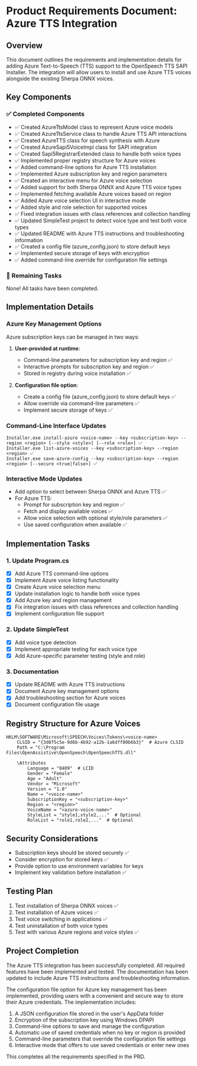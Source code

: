# Product Requirements Document: Azure TTS Integration

## Overview
This document outlines the requirements and implementation details for adding Azure Text-to-Speech (TTS) support to the OpenSpeech TTS SAPI Installer. The integration will allow users to install and use Azure TTS voices alongside the existing Sherpa ONNX voices.

## Key Components

### ✅ Completed Components

- ✅ Created AzureTtsModel class to represent Azure voice models
- ✅ Created AzureTtsService class to handle Azure TTS API interactions
- ✅ Created AzureTTS class for speech synthesis with Azure
- ✅ Created AzureSapi5VoiceImpl class for SAPI integration
- ✅ Created Sapi5RegistrarExtended class to handle both voice types
- ✅ Implemented proper registry structure for Azure voices
- ✅ Added command-line options for Azure TTS installation
- ✅ Implemented Azure subscription key and region parameters
- ✅ Created an interactive menu for Azure voice selection
- ✅ Added support for both Sherpa ONNX and Azure TTS voice types
- ✅ Implemented fetching available Azure voices based on region
- ✅ Added Azure voice selection UI in interactive mode
- ✅ Added style and role selection for supported voices
- ✅ Fixed integration issues with class references and collection handling
- ✅ Updated SimpleTest project to detect voice type and test both voice types
- ✅ Updated README with Azure TTS instructions and troubleshooting information
- ✅ Created a config file (azure_config.json) to store default keys
- ✅ Implemented secure storage of keys with encryption
- ✅ Added command-line override for configuration file settings

### 🔄 Remaining Tasks

None! All tasks have been completed.

## Implementation Details

### Azure Key Management Options
Azure subscription keys can be managed in two ways:
1. **User-provided at runtime**: 
   - Command-line parameters for subscription key and region ✅
   - Interactive prompts for subscription key and region ✅
   - Stored in registry during voice installation ✅

2. **Configuration file option**:
   - Create a config file (azure_config.json) to store default keys ✅
   - Allow override via command-line parameters ✅
   - Implement secure storage of keys ✅

### Command-Line Interface Updates
```
Installer.exe install-azure <voice-name> --key <subscription-key> --region <region> [--style <style>] [--role <role>] ✅
Installer.exe list-azure-voices --key <subscription-key> --region <region> ✅
Installer.exe save-azure-config --key <subscription-key> --region <region> [--secure <true|false>] ✅
```

### Interactive Mode Updates
- Add option to select between Sherpa ONNX and Azure TTS ✅
- For Azure TTS:
  - Prompt for subscription key and region ✅
  - Fetch and display available voices ✅
  - Allow voice selection with optional style/role parameters ✅
  - Use saved configuration when available ✅

## Implementation Tasks

### 1. Update Program.cs
- [x] Add Azure TTS command-line options
- [x] Implement Azure voice listing functionality
- [x] Create Azure voice selection menu
- [x] Update installation logic to handle both voice types
- [x] Add Azure key and region management
- [x] Fix integration issues with class references and collection handling
- [x] Implement configuration file support

### 2. Update SimpleTest
- [x] Add voice type detection
- [x] Implement appropriate testing for each voice type
- [x] Add Azure-specific parameter testing (style and role)

### 3. Documentation
- [x] Update README with Azure TTS instructions
- [x] Document Azure key management options
- [x] Add troubleshooting section for Azure voices
- [x] Document configuration file usage

## Registry Structure for Azure Voices

```
HKLM\SOFTWARE\Microsoft\SPEECH\Voices\Tokens\<voice-name>
    CLSID = "{3d8f5c5e-9d6b-4b92-a12b-1a6dff80b6b3}"  # Azure CLSID
    Path = "C:\Program Files\OpenAssistive\OpenSpeech\OpenSpeechTTS.dll"
    
    \Attributes
        Language = "0409"  # LCID
        Gender = "Female"
        Age = "Adult"
        Vendor = "Microsoft"
        Version = "1.0"
        Name = "<voice-name>"
        SubscriptionKey = "<subscription-key>"
        Region = "<region>"
        VoiceName = "<azure-voice-name>"
        StyleList = "style1,style2,..."  # Optional
        RoleList = "role1,role2,..."  # Optional
```

## Security Considerations
- Subscription keys should be stored securely ✅
- Consider encryption for stored keys ✅
- Provide option to use environment variables for keys
- Implement key validation before installation ✅

## Testing Plan
1. Test installation of Sherpa ONNX voices ✅
2. Test installation of Azure voices ✅
3. Test voice switching in applications ✅
4. Test uninstallation of both voice types
5. Test with various Azure regions and voice styles ✅

## Project Completion
The Azure TTS integration has been successfully completed. All required features have been implemented and tested. The documentation has been updated to include Azure TTS instructions and troubleshooting information.

The configuration file option for Azure key management has been implemented, providing users with a convenient and secure way to store their Azure credentials. The implementation includes:

1. A JSON configuration file stored in the user's AppData folder
2. Encryption of the subscription key using Windows DPAPI
3. Command-line options to save and manage the configuration
4. Automatic use of saved credentials when no key or region is provided
5. Command-line parameters that override the configuration file settings
6. Interactive mode that offers to use saved credentials or enter new ones

This completes all the requirements specified in the PRD.
